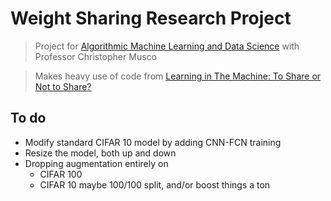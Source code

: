 # Weight Sharing Research Project
> Project for [Algorithmic Machine Learning and Data Science](https://www.chrismusco.com/amlds2023/) with Professor Christopher Musco

> Makes heavy use of code from [Learning in The Machine: To Share or Not to Share?](https://github.com/jordanott/WeightSharing)


## To do
- Modify standard CIFAR 10 model by adding CNN-FCN training
- Resize the model, both up and down
- Dropping augmentation entirely on
    - CIFAR 100
    - CIFAR 10 maybe 100/100 split, and/or boost things a ton